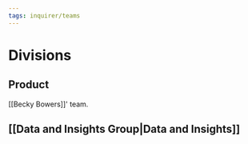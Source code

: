 ```yaml
---
tags: inquirer/teams
---
```


# Divisions
## Product
[[Becky Bowers]]' team.
## [[Data and Insights Group|Data and Insights]]